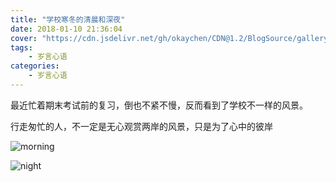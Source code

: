 ```yaml
---
title: "学校寒冬的清晨和深夜"
date: 2018-01-10 21:36:04
cover: "https://cdn.jsdelivr.net/gh/okaychen/CDN@1.2/BlogSource/gallery/thumb_043.jpg"
tags:  
    - 岁言心语
categories:
    - 岁言心语
---
```


最近忙着期末考试前的复习，倒也不紧不慢，反而看到了学校不一样的风景。

行走匆忙的人，不一定是无心观赏两岸的风景，只是为了心中的彼岸

![morning](https://cdn.jsdelivr.net/gh/okaychen/CDN@2.2/BlogSource/images/morning.jpg)

![night](https://cdn.jsdelivr.net/gh/okaychen/CDN@2.2/BlogSource/images/night.jpg)

<!-- more -->